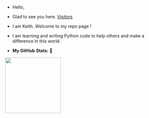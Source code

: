 -  Hello, 

-   Glad to see you here.  [Visitors](https://visitor-badge.glitch.me/badge?page_id=${kmurison}.${kmurison}) 
-   I am Keith.   Welcome to my repo page !
-  I am learning and writing Python code to help others and make a difference in this world.


- **My GitHub Stats:** :rocket:

<img height="180em" src="https://github-readme-stats.vercel.app/api?username=kmurison&show_icons=true&hide_border=true&&count_private=true&include_all_commits=true" />




<!---
kmurison/kmurison is a ✨ special ✨ repository because its `README.md` (this file) appears on your GitHub profile.
You can click the Preview link to take a look at your changes.
--->
